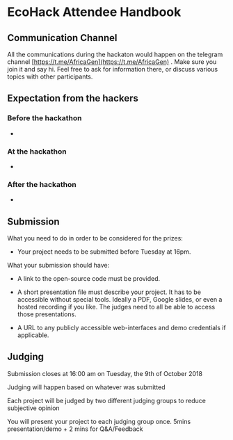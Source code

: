 # EcoHack Attendee Handbook

## Communication Channel

All the communications during the hackaton would happen on the telegram channel [https://t.me/AfricaGen](https://t.me/AfricaGen) . Make sure you join it and say hi. Feel free to ask for information there, or discuss various topics with other participants.

## Expectation from the hackers

### Before the hackathon

* 

### At the hackathon

* 

### After the hackathon

* 


## Submission

What you need to do in order to be considered for the prizes:

* Your project needs to be submitted before Tuesday at 16pm.

What your submission should have:

* A link to the open-source code must be provided.

* A short presentation file must describe your project. It has to be accessible without special tools. Ideally a PDF, Google slides, or even a hosted recording if you like. The judges need to all be able to access those presentations.

* A URL to any publicly accessible web-interfaces and demo credentials if applicable.


## Judging

Submission closes at 16:00 am on Tuesday, the 9th of October 2018

Judging will happen based on whatever was submitted

Each project will be judged by two different judging groups to reduce subjective opinion

You will present your project to each judging group once. 5mins presentation/demo + 2 mins for Q&A/Feedback
